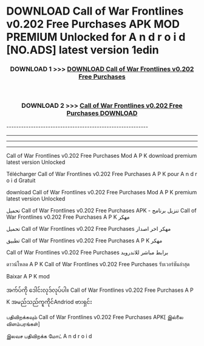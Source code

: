 # DOWNLOAD Call of War Frontlines v0.202 Free Purchases  APK MOD PREMIUM Unlocked for A n d r o i d [NO.ADS] latest version 1edin 



<div align="center">

<h3>DOWNLOAD 1 >>> <a href="https://getmod2.web.app/?judul=Call of War Frontlines v0.202 Free Purchases ">DOWNLOAD Call of War Frontlines v0.202 Free Purchases </a></h3><br>

<h3>DOWNLOAD 2 >>> <a href="https://getmod2.web.app/?judul=Call of War Frontlines v0.202 Free Purchases ">Call of War Frontlines v0.202 Free Purchases  DOWNLOAD </a></h3>

</div>
----------------------------------------------------------

----------------------------------------------------------

----------------------------------------------------------

----------------------------------------------------------

Call of War Frontlines v0.202 Free Purchases  Mod A P K download premium latest version Unlocked

Télécharger Call of War Frontlines v0.202 Free Purchases  A P K pour A n d r o i d Gratuit

download Call of War Frontlines v0.202 Free Purchases  Mod A P K premium latest version Unlocked

تحميل Call of War Frontlines v0.202 Free Purchases  APK - تنزيل برنامج Call of War Frontlines v0.202 Free Purchases  A P K مهكر

تحميل Call of War Frontlines v0.202 Free Purchases  مهكر اخر اصدار

تطبيق Call of War Frontlines v0.202 Free Purchases  A P K مهكر

Call of War Frontlines v0.202 Free Purchases  برابط مباشر للاندرويد

ดาวน์โหลด A P K Call of War Frontlines v0.202 Free Purchases  รับเวอร์ชันล่าสุด

Baixar A P K mod

အက်ပ်ကို ဒေါင်းလုဒ်လုပ်ပါ။ Call of War Frontlines v0.202 Free Purchases  A P K အမည်သည်ကူကိုင်Andriod ဗားရှင်း

பதிவிறக்கவும் Call of War Frontlines v0.202 Free Purchases  APK[ இல்லை விளம்பரங்கள்] 
 
இலவச பதிவிறக்க மோட் A n d r o i d



